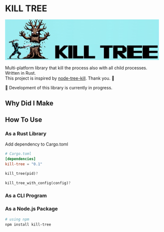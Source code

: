 # KILL TREE

![logo](docs/images/logo.jpg)

Multi-platform library that kill the process also with all child processes. Written in Rust.  
This project is inspired by [node-tree-kill](https://github.com/pkrumins/node-tree-kill).  Thank you. 🤟  

🚧 Development of this library is currently in progress.  

## Why Did I Make

## How To Use

### As a Rust Library

Add dependency to Cargo.toml

```toml
# Cargo.toml
[dependencies]
kill-tree = "0.1"
```

```rust
kill_tree(pid)?
```

```rust
kill_tree_with_config(config)?
```

### As a CLI Program

### As a Node.js Package

```sh
# using npm
npm install kill-tree
```
